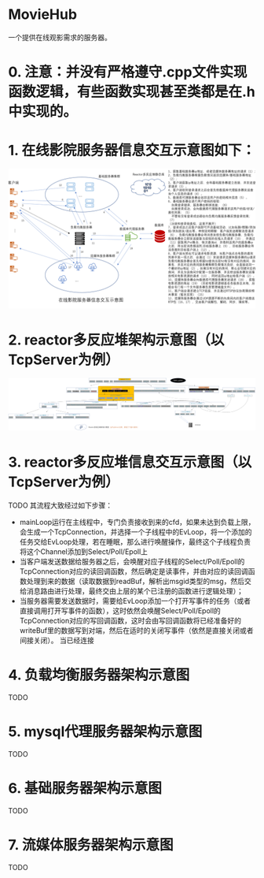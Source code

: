 # MovieHub
一个提供在线观影需求的服务器。
# 0. 注意：并没有严格遵守.cpp文件实现函数逻辑，有些函数实现甚至类都是在.h中实现的。
# 1. 在线影院服务器信息交互示意图如下：
![image](https://github.com/ZhongLinFan/MovieHub/blob/main/images/%E5%9C%A8%E7%BA%BF%E5%BD%B1%E9%99%A2%E6%9C%8D%E5%8A%A1%E5%99%A8%E4%BF%A1%E6%81%AF%E4%BA%A4%E4%BA%92%E7%A4%BA%E6%84%8F%E5%9B%BE.PNG)
# 2. reactor多反应堆架构示意图（以TcpServer为例）
![image](https://github.com/ZhongLinFan/MovieHub/blob/main/images/Reactor%E5%A4%9A%E5%8F%8D%E5%BA%94%E5%A0%86%E6%9E%B6%E6%9E%84%E7%A4%BA%E6%84%8F%E5%9B%BE.png)
# 3. reactor多反应堆信息交互示意图（以TcpServer为例）
TODO
其流程大致经过如下步骤：
+ mainLoop运行在主线程中，专门负责接收到来的cfd，如果未达到负载上限，会生成一个TcpConnection，并选择一个子线程中的EvLoop，将一个添加的任务交给EvLoop处理，若在睡眠，那么进行唤醒操作，最终这个子线程负责将这个Channel添加到Select/Poll/Epoll上
+ 当客户端发送数据给服务器之后，会唤醒对应子线程的Select/Poll/Epoll的TcpConnection对应的读回调函数，然后确定是读事件，并由对应的读回调函数处理到来的数据（读取数据到readBuf，解析出msgid类型的msg，然后交给消息路由进行处理，最终交由上层的某个已注册的函数进行逻辑处理）；
+ 当服务器需要发送数据时，需要给EvLoop添加一个打开写事件的任务（或者直接调用打开写事件的函数），这时依然会唤醒Select/Poll/Epoll的TcpConnection对应的写回调函数，这时会由写回调函数将已经准备好的writeBuf里的数据写到对端，然后在适时的关闭写事件（依然是直接关闭或者间接关闭）。
当已经连接
# 4. 负载均衡服务器架构示意图
TODO
# 5. mysql代理服务器架构示意图
TODO
# 6. 基础服务器架构示意图
TODO
# 7. 流媒体服务器架构示意图
TODO
